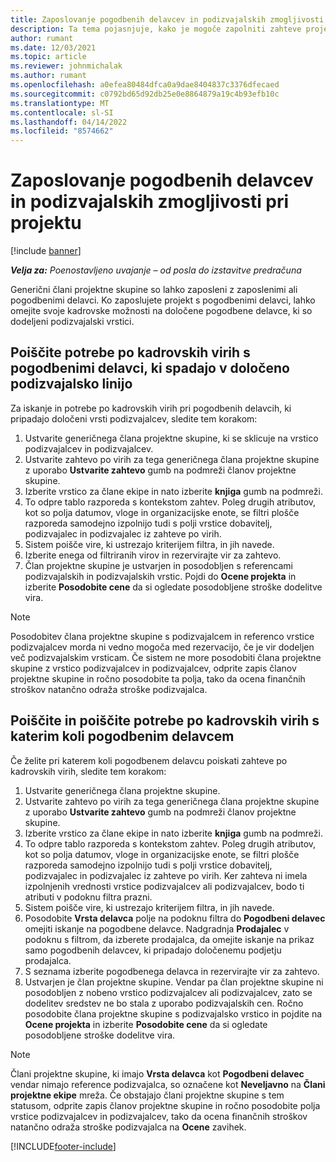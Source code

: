 ```yaml
---
title: Zaposlovanje pogodbenih delavcev in podizvajalskih zmogljivosti pri projektu
description: Ta tema pojasnjuje, kako je mogoče zapolniti zahteve projekta s pogodbenimi delavci ali podizvajalci v Microsoftu Dynamics 365 Project Operations.
author: rumant
ms.date: 12/03/2021
ms.topic: article
ms.reviewer: johnmichalak
ms.author: rumant
ms.openlocfilehash: a0efea80484dfca0a9dae8404837c3376dfecaed
ms.sourcegitcommit: c0792bd65d92db25e0e8864879a19c4b93efb10c
ms.translationtype: MT
ms.contentlocale: sl-SI
ms.lasthandoff: 04/14/2022
ms.locfileid: "8574662"
---
```

# <a name="staffing-a-project-with-contract-workers-and-subcontracted-capacity"></a>Zaposlovanje pogodbenih delavcev in podizvajalskih zmogljivosti pri projektu

[!include [banner](../../includes/dataverse-preview.md)]

_**Velja za:** Poenostavljeno uvajanje – od posla do izstavitve predračuna_

Generični člani projektne skupine so lahko zaposleni z zaposlenimi ali pogodbenimi delavci. Ko zaposlujete projekt s pogodbenimi delavci, lahko omejite svoje kadrovske možnosti na določene pogodbene delavce, ki so dodeljeni podizvajalski vrstici. 

## <a name="search-for-staff-resource-requirements-with-contract-workers-that-belong-to-a-specific-subcontract-line"></a>Poiščite potrebe po kadrovskih virih s pogodbenimi delavci, ki spadajo v določeno podizvajalsko linijo

Za iskanje in potrebe po kadrovskih virih pri pogodbenih delavcih, ki pripadajo določeni vrsti podizvajalcev, sledite tem korakom:

1. Ustvarite generičnega člana projektne skupine, ki se sklicuje na vrstico podizvajalcev in podizvajalcev.
2. Ustvarite zahtevo po virih za tega generičnega člana projektne skupine z uporabo **Ustvarite zahtevo** gumb na podmreži članov projektne skupine.
3. Izberite vrstico za člane ekipe in nato izberite **knjiga** gumb na podmreži. 
4. To odpre tablo razporeda s kontekstom zahtev. Poleg drugih atributov, kot so polja datumov, vloge in organizacijske enote, se filtri plošče razporeda samodejno izpolnijo tudi s polji vrstice dobavitelj, podizvajalec in podizvajalec iz zahteve po virih.
5. Sistem poišče vire, ki ustrezajo kriterijem filtra, in jih navede. 
6. Izberite enega od filtriranih virov in rezervirajte vir za zahtevo. 
7. Član projektne skupine je ustvarjen in posodobljen s referencami podizvajalskih in podizvajalskih vrstic. Pojdi do **Ocene projekta** in izberite **Posodobite cene** da si ogledate posodobljene stroške dodelitve vira. 

> [!NOTE]
> Posodobitev člana projektne skupine s podizvajalcem in referenco vrstice podizvajalcev morda ni vedno mogoča med rezervacijo, če je vir dodeljen več podizvajalskim vrsticam. Če sistem ne more posodobiti člana projektne skupine z vrstico podizvajalcev in podizvajalcev, odprite zapis članov projektne skupine in ročno posodobite ta polja, tako da ocena finančnih stroškov natančno odraža stroške podizvajalca.

## <a name="search-for-and-staff-resource-requirements-with-any-contract-worker"></a>Poiščite in poiščite potrebe po kadrovskih virih s katerim koli pogodbenim delavcem

Če želite pri katerem koli pogodbenem delavcu poiskati zahteve po kadrovskih virih, sledite tem korakom:

1. Ustvarite generičnega člana projektne skupine.
2. Ustvarite zahtevo po virih za tega generičnega člana projektne skupine z uporabo **Ustvarite zahtevo** gumb na podmreži članov projektne skupine.
3. Izberite vrstico za člane ekipe in nato izberite **knjiga** gumb na podmreži. 
4. To odpre tablo razporeda s kontekstom zahtev. Poleg drugih atributov, kot so polja datumov, vloge in organizacijske enote, se filtri plošče razporeda samodejno izpolnijo tudi s polji vrstice dobavitelj, podizvajalec in podizvajalec iz zahteve po virih. Ker zahteva ni imela izpolnjenih vrednosti vrstice podizvajalcev ali podizvajalcev, bodo ti atributi v podoknu filtra prazni.
5. Sistem poišče vire, ki ustrezajo kriterijem filtra, in jih navede.
6. Posodobite **Vrsta delavca** polje na podoknu filtra do **Pogodbeni delavec** omejiti iskanje na pogodbene delavce. Nadgradnja **Prodajalec** v podoknu s filtrom, da izberete prodajalca, da omejite iskanje na prikaz samo pogodbenih delavcev, ki pripadajo določenemu podjetju prodajalca.
7. S seznama izberite pogodbenega delavca in rezervirajte vir za zahtevo.
8. Ustvarjen je član projektne skupine. Vendar pa član projektne skupine ni posodobljen z nobeno vrstico podizvajalcev ali podizvajalcev, zato se dodelitev sredstev ne bo stala z uporabo podizvajalskih cen. Ročno posodobite člana projektne skupine s podizvajalsko vrstico in pojdite na **Ocene projekta** in izberite **Posodobite cene** da si ogledate posodobljene stroške dodelitve vira.

> [!NOTE]
> Člani projektne skupine, ki imajo **Vrsta delavca** kot **Pogodbeni delavec** vendar nimajo reference podizvajalca, so označene kot **Neveljavno** na **Člani projektne ekipe** mreža. Če obstajajo člani projektne skupine s tem statusom, odprite zapis članov projektne skupine in ročno posodobite polja vrstice podizvajalcev in podizvajalcev, tako da ocena finančnih stroškov natančno odraža stroške podizvajalca na **Ocene** zavihek. 


[!INCLUDE[footer-include](../../includes/footer-banner.md)]

